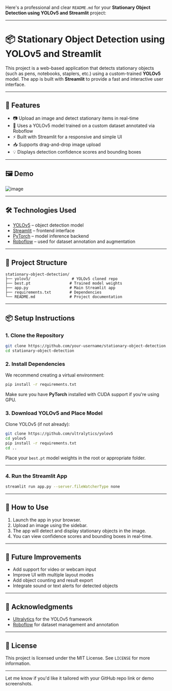 Here's a professional and clear `README.md` for your **Stationary Object Detection using YOLOv5 and Streamlit** project:

---

# 📦 Stationary Object Detection using YOLOv5 and Streamlit

This project is a web-based application that detects stationary objects (such as pens, notebooks, staplers, etc.) using a custom-trained **YOLOv5** model. The app is built with **Streamlit** to provide a fast and interactive user interface.

---

## 🚀 Features

* 📷 Upload an image and detect stationary items in real-time
* 🎯 Uses a YOLOv5 model trained on a custom dataset annotated via Roboflow
* ⚡ Built with Streamlit for a responsive and simple UI
* 📥 Supports drag-and-drop image upload
* 💡 Displays detection confidence scores and bounding boxes

---

## 🖼️ Demo

![image](https://github.com/user-attachments/assets/8b1f2b3b-f28c-43f2-9329-c7aeb2957d6d)

---

## 🛠️ Technologies Used

* [YOLOv5](https://github.com/ultralytics/yolov5) – object detection model
* [Streamlit](https://streamlit.io/) – frontend interface
* [PyTorch](https://pytorch.org/) – model inference backend
* [Roboflow](https://roboflow.com/) – used for dataset annotation and augmentation

---

## 📁 Project Structure

```
stationary-object-detection/
├── yolov5/                  # YOLOv5 cloned repo
├── best.pt                 # Trained model weights
├── app.py                  # Main Streamlit app
├── requirements.txt        # Dependencies
└── README.md               # Project documentation
```

---

## 📦 Setup Instructions

### 1. Clone the Repository

```bash
git clone https://github.com/your-username/stationary-object-detection.git
cd stationary-object-detection
```

### 2. Install Dependencies

We recommend creating a virtual environment:

```bash
pip install -r requirements.txt
```

Make sure you have **PyTorch** installed with CUDA support if you're using GPU.

### 3. Download YOLOv5 and Place Model

Clone YOLOv5 (if not already):

```bash
git clone https://github.com/ultralytics/yolov5
cd yolov5
pip install -r requirements.txt
cd ..
```

Place your `best.pt` model weights in the root or appropriate folder.

---

### 4. Run the Streamlit App

```bash
streamlit run app.py --server.fileWatcherType none
```

---

## 📸 How to Use

1. Launch the app in your browser.
2. Upload an image using the sidebar.
3. The app will detect and display stationary objects in the image.
4. You can view confidence scores and bounding boxes in real-time.

---


## 📌 Future Improvements

* Add support for video or webcam input
* Improve UI with multiple layout modes
* Add object counting and result export
* Integrate sound or text alerts for detected objects

---

## 🧠 Acknowledgments

* [Ultralytics](https://github.com/ultralytics/yolov5) for the YOLOv5 framework
* [Roboflow](https://roboflow.com/) for dataset management and annotation

---

## 📄 License

This project is licensed under the MIT License. See `LICENSE` for more information.

---

Let me know if you'd like it tailored with your GitHub repo link or demo screenshots.
